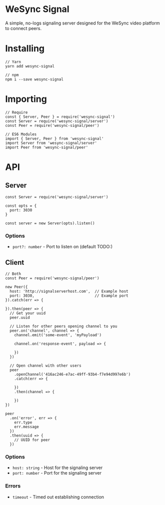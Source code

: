 WeSync Signal
=============

A simple, no-logs signaling server designed for the WeSync video platform to connect peers.

Installing
==========

```
// Yarn
yarn add wesync-signal

// npm
npm i --save wesync-signal
```

Importing
=========

```
// Require
const { Server, Peer } = require('wesync-signal')
const Server = require('wesync-signal/server')
const Peer = require('wesync-signal/peer')

// ES6 Modules
import { Server, Peer } from 'wesync-signal'
import Server from 'wesync-signal/server'
import Peer from 'wesync-signal/peer'
```

API
===

## Server

```
const Server = require('wesync-signal/server')

const opts = {
  port: 3030
}

const server = new Server(opts).listen()
```

### Options

- `port?: number` - Port to listen on (default TODO:)

## Client

```
// Both
const Peer = require('wesync-signal/peer')

new Peer({
  host: 'http://signalserverhost.com',  // Example host
  port: 3030,                           // Example port
}).catch(err => {

}).then(peer => {
  // Get your uuid
  peer.uuid

  // Listen for other peers opening channel to you
  peer.on('channel', channel => {
    channel.emit('some-event', 'myPayload')

    channel.on('response-event', payload => {

    })
  })

  // Open channel with other users
  peer
    .openChannel('416ac246-e7ac-49ff-93b4-f7e94d997e6b')
    .catch(err => {

    })
    .then(channel => {

    })
})

peer
  .on('error', err => {
    err.type
    err.message
  })
  .then(uuid => {
    // UUID for peer
  })
```

### Options

- `host: string` - Host for the signaling server
- `port: number` - Port for the signaling server

### Errors

- `timeout` - Timed out establishing connection
